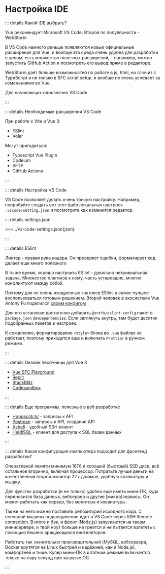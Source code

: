 # Настройка IDE

::: details Какой IDE выбрать?

Vue рекомендует Microsoft VS Code. Второй по популярности - WebStorm

В VS Code намного раньше появляются новые официальные расширения для Vue, и вообще эта среда очень удобна для разработки в целом, есть множество полезных расширений, - например, можно запустить GitHub Action и посмотреть его вывод прямо в редакторе.

WebStorm даёт больше возможностей по работе в js, html, но глючит с TypeScript и не только в SFC script setup, и вообще не очень успевает за изменениями во Vue.

Для начинающих однозначно VS Code

:::

::: details Необходимые расширения VS Code

При работе с Vite и Vue 3:

- ESlint
- Volar

Могут пригодиться:

- Typescript Vue Plugin
- Codeium
- SFTP
- GitHub Actions

:::

::: details Настройка VS Code

VS Code позволяет делать очень тонкую настройку. Например, попробуйте создать вот этот файл локальных настроек `.vscode/setting.json` и посмотрите как изменится редактор.

::: details settings.json

<<< ./vs-code-settings.json{json}

:::

::: details ESlint

Линтер - правая рука кодера. Он проверяет ошибки, форматирует код, делает еще много полезного

В то же время, хорошо настроить ESlint - довольно нетривиальная задача. Множество плагинов к нему, часть устаревшие, многие конфликтуют между собой.

Поэтому для не очень изощренных знатоков ESlint-a самое лучшее воспользоваться готовым решением. Второй человек в экосистеме Vue Antony Fu поделился [своим конфигом](https://github.com/antfu/eslint-config)

Для его установки достаточно добавить `@antfu/eslint-config` пакет в `package.json` `devDependencies`. Если заглянуть внутрь, там будет десятки подобранных пакетов и настроек.

К сожалению, форматирование `<style>` блока во `.vue` файлах не работает, поэтому приходится еще и включать `Prettier` в ручном режиме.

:::

::: details Онлайн песочницы для Vue 3

- [Vue SFC Playground](https://play.vuejs.org/)
- [Replit](https://replit.com/)
- [StackBlitz](https://stackblitz.com/edit/vitejs-vite-usvaqn?file=index.html&terminal=dev)
- [Codesandbox](https://codesandbox.io/s/vue-3-glziy)

:::

::: details Еще программы, полезные в веб разработке

- [Hoppscotch/](https://hoppscotch.io/) - запросы к API
- [Postman](https://www.postman.com/) - запросы к API, создание API
- [Xshell](https://www.netsarang.com/en/xshell/) - удобный SSH клиент
- [HeidiSQL](https://www.heidisql.com/) - клиент для доступа к SQL базам данных

:::

::: details Какая конфигурация компьютера подходит для фронтенд разработки?

Оперативной памяти минимум 16Гб и хороший (быстрый) SSD диск, всё остальное вторично, включая процессор. Потратьте лучше деньги на качественный второй монитор 22+ дюймов, удобную клавиатуру и мышку.

Для фулстек разработки (и не только) удобно еще иметь мини-ПК, куда переносится база данных, вебсервер и другие [микро]сервисы. Он может работать как сервер, без монитора и клавиатуры.

Также на него можно поставить репозиторий исходного кода. С основной машины подсоединение идет в VS Code через SSH Remote connection. В итоге и бэк, и фронт (Node.js) запускаются на твоем минисервере, и твой ноут больше не греется и не пытается взлететь с помощью бешено вращающихся вентиляторов.

Работать так значительно производительней (MySQL, вебсервера, Docker крутятся на Linux быстрей и надёжней, как и Nodе.js), комфортней и тише. Кулер мини-ПК в штатном режиме включается только на пару секунд при загрузке ОС.

:::
